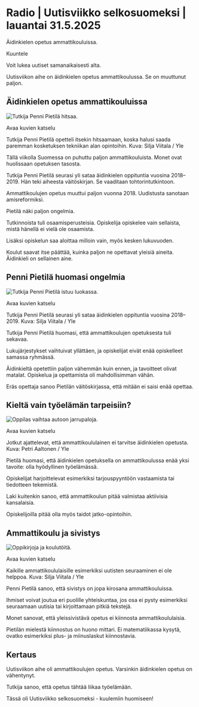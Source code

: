 # Radio | Uutisviikko selkosuomeksi | lauantai 31.5.2025

Äidinkielen opetus ammattikouluissa.

Kuuntele

Voit lukea uutiset samanaikaisesti alta.

Uutisviikon aihe on äidinkielen opetus ammattikoulussa. Se on muuttunut paljon.

## Äidinkielen opetus ammattikouluissa

![Tutkija Penni Pietilä hitsaa.](https://images.cdn.yle.fi/image/upload/c_crop,h_3313,w_5890,x_0,y_90/ar_1.7777777777777777,c_fill,g_faces,h_431,w_767/dpr_1.0/q_auto:eco/f_auto/fl_lossy/v1745325123/39-1454221680785b1bfadc)

Avaa kuvien katselu

Tutkija Penni Pietilä opetteli itsekin hitsaamaan, koska halusi saada paremman kosketuksen tekniikan alan opintoihin. Kuva: Silja Viitala / Yle

Tällä viikolla Suomessa on puhuttu paljon ammattikouluista. Monet ovat huolissaan opetuksen tasosta.

Tutkija Penni Pietilä seurasi yli sataa äidinkielen oppituntia vuosina 2018–2019. Hän teki aiheesta väitöskirjan. Se vaaditaan tohtorintutkintoon.

Ammattikoulujen opetus muuttui paljon vuonna 2018. Uudistusta sanotaan amisreformiksi.

Pietilä näki paljon ongelmia.

Tutkinnoista tuli osaamisperusteisia. Opiskelija opiskelee vain sellaista, mistä hänellä ei vielä ole osaamista.

Lisäksi opiskelun saa aloittaa milloin vain, myös kesken lukuvuoden.

Koulut saavat itse päättää, kuinka paljon ne opettavat yleisiä aineita. Äidinkieli on sellainen aine.

## Penni Pietilä huomasi ongelmia

![Tutkija Penni Pietilä istuu luokassa.](https://images.cdn.yle.fi/image/upload/c_crop,h_2094,w_3723,x_0,y_997/ar_1.7777777777777777,c_fill,g_faces,h_431,w_767/dpr_1.0/q_auto:eco/f_auto/fl_lossy/v1745325012/39-1454213680785ac6484f)

Avaa kuvien katselu

Tutkija Penni Pietilä seurasi yli sataa äidinkielen oppituntia vuosina 2018–2019.  Kuva: Silja Viitala / Yle

Tutkija Penni Pietilä huomasi, että ammattikoulujen opetuksesta tuli sekavaa.

Lukujärjestykset vaihtuivat yllättäen, ja opiskelijat eivät enää opiskelleet samassa ryhmässä.

Äidinkieltä opetettiin paljon vähemmän kuin ennen, ja tavoitteet olivat matalat. Opiskelua ja opettamista oli mahdollisimman vähän.

Eräs opettaja sanoo Pietilän väitöskirjassa, että mitään ei saisi enää opettaa.

## Kieltä vain työelämän tarpeisiin?

![Oppilas vaihtaa autoon jarrupaloja.](https://images.cdn.yle.fi/image/upload/c_crop,h_3510,w_6240,x_0,y_127/ar_1.7777777777777777,c_fill,g_faces,h_431,w_767/dpr_1.0/q_auto:eco/f_auto/fl_lossy/v1616406810/39-786686605867935c0a9)

Avaa kuvien katselu

Jotkut ajattelevat, että ammattikoululainen ei tarvitse äidinkielen opetusta. Kuva: Petri Aaltonen / Yle

Pietilä huomasi, että äidinkielen opetuksella on ammattikoulussa enää yksi tavoite: olla hyödyllinen työelämässä.

Opiskelijat harjoittelevat esimerkiksi tarjouspyyntöön vastaamista tai tiedotteen tekemistä.

Laki kuitenkin sanoo, että ammattikoulun pitää valmistaa aktiivisia kansalaisia.

Opiskelijoilla pitää olla myös taidot jatko-opintoihin.

## Ammattikoulu ja sivistys

![Oppikirjoja ja koulutöitä.](https://images.cdn.yle.fi/image/upload/c_crop,h_3375,w_6000,x_0,y_624/ar_1.7777777777777777,c_fill,g_faces,h_431,w_767/dpr_1.0/q_auto:eco/f_auto/fl_lossy/v1745325021/39-1454217680785aea753f)

Avaa kuvien katselu

Kaikille ammattikoululaisille esimerkiksi uutisten seuraaminen ei ole helppoa. Kuva: Silja Viitala / Yle

Penni Pietilä sanoo, että sivistys on jopa kirosana ammattikouluissa.

Ihmiset voivat joutua eri puolille yhteiskuntaa, jos osa ei pysty esimerkiksi seuraamaan uutisia tai kirjoittamaan pitkiä tekstejä.

Monet sanovat, että yleissivistävä opetus ei kiinnosta ammattikoululaisia.

Pietilän mielestä kiinnostus on huono mittari. Ei matematiikassa kysytä, ovatko esimerkiksi plus- ja miinuslaskut kiinnostavia.

## Kertaus

Uutisviikon aihe oli ammattikoulujen opetus. Varsinkin äidinkielen opetus on vähentynyt.

Tutkija sanoo, että opetus tähtää liikaa työelämään.

Tässä oli Uutisviikko selkosuomeksi - kuulemiin huomiseen!

